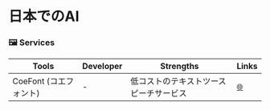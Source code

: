 # 日本でのAI





### 🖼️ Services

| **Tools** | **Developer** | **Strengths** | **Links** |
|-----|-----|-----|-----|
| CoeFont (コエフォント) | - | 低コストのテキストツースピーチサービス | [🌐](https://esg.coefont.cloud/) |
